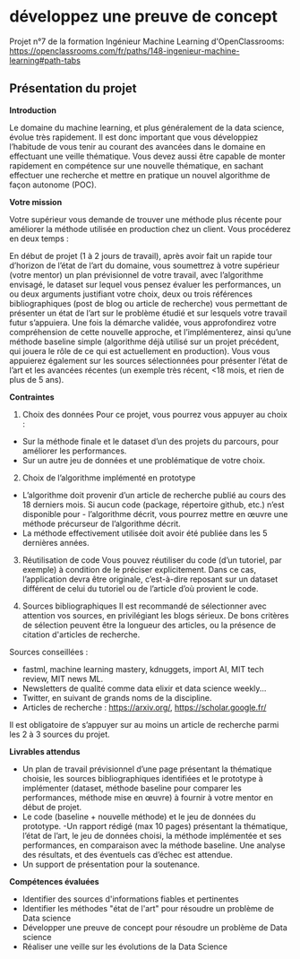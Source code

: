 # développez une preuve de concept

Projet n°7 de la formation Ingénieur Machine Learning d'OpenClassrooms: https://openclassrooms.com/fr/paths/148-ingenieur-machine-learning#path-tabs

## Présentation du projet

**Introduction** 

Le domaine du machine learning, et plus généralement de la data science, évolue très rapidement. Il est donc important que vous développiez l’habitude de vous tenir au courant des avancées dans le domaine en effectuant une veille thématique. Vous devez aussi être capable de monter rapidement en compétence sur une nouvelle thématique, en sachant effectuer une recherche et mettre en pratique un nouvel algorithme de façon autonome (POC).

**Votre mission**

Votre supérieur vous demande de trouver une méthode plus récente pour améliorer la méthode utilisée en production chez un client. Vous procéderez en deux temps :

En début de projet (1 à 2 jours de travail), après avoir fait un rapide tour d’horizon de l’état de l’art du domaine, vous soumettrez à votre supérieur (votre mentor) un plan prévisionnel de votre travail, avec l’algorithme envisagé, le dataset sur lequel vous pensez évaluer les performances, un ou deux arguments justifiant votre choix, deux ou trois références bibliographiques (post de blog ou article de recherche) vous permettant de présenter un état de l’art sur le problème étudié et sur lesquels votre travail futur s’appuiera.
Une fois la démarche validée, vous approfondirez votre compréhension de cette nouvelle approche, et l’implémenterez, ainsi qu’une méthode baseline simple (algorithme déjà utilisé sur un projet précédent, qui jouera le rôle de ce qui est actuellement en production).
Vous vous appuierez également sur les sources sélectionnées pour présenter l’état de l’art et les avancées récentes (un exemple très récent, <18 mois, et rien de plus de 5 ans).

**Contraintes**

1) Choix des données
Pour ce projet, vous pourrez vous appuyer au choix :

- Sur la méthode finale et le dataset d’un des projets du parcours, pour améliorer les performances.
- Sur un autre jeu de données et une problématique de votre choix.

2) Choix de l’algorithme implémenté en prototype
- L’algorithme doit provenir d’un article de recherche publié au cours des 18 derniers mois. Si aucun code (package, répertoire github, etc.) n’est disponible pour - l’algorithme décrit, vous pourrez mettre en œuvre une méthode précurseur de l’algorithme décrit.
- La méthode effectivement utilisée doit avoir été publiée dans les 5 dernières années.

3) Réutilisation de code
Vous pouvez réutiliser du code (d’un tutoriel, par exemple) à condition de le préciser explicitement. Dans ce cas, l’application devra être originale, c’est-à-dire reposant sur un dataset différent de celui du tutoriel ou de l’article d’où provient le code.

4) Sources bibliographiques
Il est recommandé de sélectionner avec attention vos sources, en privilégiant les blogs sérieux. De bons critères de sélection peuvent être la longueur des articles, ou la présence de citation d'articles de recherche.

Sources conseillées :
- fastml, machine learning mastery, kdnuggets, import AI, MIT tech review, MIT news ML.
- Newsletters de qualité comme data elixir et data science weekly...
- Twitter, en suivant de grands noms de la discipline.
- Articles de recherche : https://arxiv.org/, https://scholar.google.fr/

Il est obligatoire de s’appuyer sur au moins un article de recherche parmi les 2 à 3 sources du projet.

**Livrables attendus**

- Un plan de travail prévisionnel d’une page présentant la thématique choisie, les sources bibliographiques identifiées et le prototype à implémenter (dataset, méthode baseline pour comparer les performances, méthode mise en œuvre) à fournir à votre mentor en début de projet. 
- Le code (baseline + nouvelle méthode) et le jeu de données du prototype.
-Un rapport rédigé (max 10 pages) présentant la thématique, l’état de l’art, le jeu de données choisi, la méthode implémentée et ses performances, en comparaison avec la méthode baseline. Une analyse des résultats, et des éventuels cas d’échec est attendue.
- Un support de présentation pour la soutenance.

**Compétences évaluées**

- Identifier des sources d'informations fiables et pertinentes
- Identifier les méthodes "état de l'art" pour résoudre un problème de Data science
- Développer une preuve de concept pour résoudre un problème de Data science
- Réaliser une veille sur les évolutions de la Data Science
